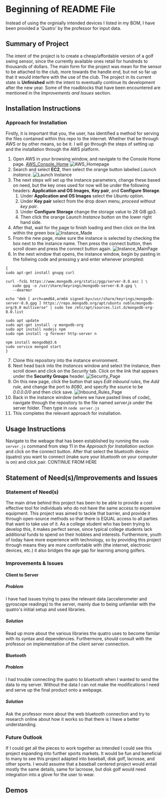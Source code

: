 # Beginning of README File
Instead of using the orginially intended devices I listed in my BOM, I have been provided a 'Quatro' by the professor for input data. 

## Summary of Project
The intent of the project is to create a cheap/affordable version of a golf swing sensor, since the currently available ones retail for hundreds to thousands of dollars. The main form for the project was mean for the sensor to be attached to the club, more towards the handle end, but not so far up that it would interfere with the use of the club. The project in its current state is **Unfinished** with the intent to eventually continue its development after the new year. Some of the roadblocks that have been encountered are mentioned in the *Improvements and Issues* section. 

## Installation Instructions
### Approach for Installation
Firstly, it is important that you, the user, has identified a method for serving the files contained within this repo to the internet. Whether that be through AWS or by other means, so be it. I will go through the steps of setting up and the installation through the AWS platform. 
1. Open AWS in your browsing window, and navigate to the Console Home page. 
[AWS_Console_Home](https://us-east-1.console.aws.amazon.com/console/home?region=us-east-1#)
![AWS_Homepage](AWS_Homepage.JPG)
2. Search and select **EC2**, then select the orange button labelled *Launch instance*.
![Launch Instance](Launch_Instance.JPG)
3. The next steps will set up the instance parameters, change these based on need, but the key ones used for now will be under the following headers: **Application and OS Images**, **Key pair**, and **Configure Storage**.
    1. Under **Application and OS Images** select the *Ubuntu* option.
    2. Under **Key pair** select from the drop down menu, *proceed without key pair*.
    3. Under **Configure Storage** change the storage value to 28 GiB gp3.
    4. Then click the orange *Launch Instance* button on the lower right hand side.
4. After that, wait for the page to finish loading and then click on the link within the green box
![Instance_Made](Instance_Made.JPG)
5. From the new page, make sure the instance is selected by checking the box next to the instance name. Then press the connect button, then scroll down and press the connect button again.
![Instance_MainPage](Instance_MainPage.JPG)
6. In the next window that opens, the instance window, begin by pasting in the follwing code and pressing y and enter whenever prompted:
```
{
sudo apt-get install gnupg curl

curl -fsSL https://www.mongodb.org/static/pgp/server-8.0.asc | \
   sudo gpg -o /usr/share/keyrings/mongodb-server-8.0.gpg \
   --dearmor
   
echo "deb [ arch=amd64,arm64 signed-by=/usr/share/keyrings/mongodb-server-8.0.gpg ] https://repo.mongodb.org/apt/ubuntu noble/mongodb-org/8.0 multiverse" | sudo tee /etc/apt/sources.list.d/mongodb-org-8.0.list

sudo apt update
sudo apt-get install -y mongodb-org
sudo apt install nodejs npm 
sudo npm install -g forever http-server n

npm install mongodb@3.6
sudo service mongod start
}
```
7. Clone this repository into the instance environment. 
8. Next head back into the *Instances* window and select the instance, then scroll down and click on the *Security* tab. Click on the link that appears under the **Security Groups** header. 
![Security_Page](Security_Page.JPG)
9. On this new page, click the button that says *Edit inbound rules*, the *Add rule*, and change the port to *8080*, and specify the source to be *0.0.0.0/0* and then click save. 
![Inbound_Rules_Page](Inbound_Rules_Page.JPG)
10. Back in the instance window (where we have pasted lines of code), navigate through the repository to the file named *server.js* under the server folder. Then type in `node server.js`
11. This completes the relevant approach for installation.

## Usage Instructions
Navigate to the webage that has been established by running the `node server.js` command from step 11 in the *Approach for Installation* section and click on the connect button. After that select the bluetooth device (quatro) you want to connect (make sure your bluetooth on your computer is on) and click pair. CONTINUE FROM HERE

## Statement of Need(s)/Improvements and Issues
### Statement of Need(s)
The main drive behind this project has been to be able to provide a cost effective tool for individuals who do not have the same access to expensive equipment. This project was aimed to tackle that barrier, and provide it through open-source methods so that there is EQUAL access to all parties that want to take use of it. As a college student who has been trying to develop this, it makes perfect sense, since typical college students lack additional funds to spend on their hobbies and interests. Furthermore, youth of today have more experience with technology, so by providing this project through means they are more comfortable with (the internet, electronic devices, etc.) it also bridges the age gap for learning among golfers. 

### Improvements & Issues
#### Client to Server
##### Problem
I have had issues trying to pass the relevant data (accelerometer and gyroscope readings) to the server, mainly due to being unfamilar with the quatro's initial setup and used libraries.
##### Solution
Read up more about the various libraries the quatro uses to become familar with its syntax and dependencies. Furthermore, should consult with the professor on implementation of the client server connection.

#### Bluetooth
##### Problem
I had trouble connecting the quatro to bluetooth when I wanted to send the data to my server. Without the data I can not make the modifications I need and serve up the final product onto a webpage. 
##### Solution
Ask the professor more about the web bluetooth connection and try to research online about how it works so that there is I have a better understanding. 

### Future Outlook
If I could get all the pieces to work together as intended I could see this project expanding into further sports markets. It would be fun and beneficial to many to see this project adapted into baseball, disk golf, lacrosse, and other sports. I would assume that a baseball centered project would entail mostly the same details, same for lacrosse, but disk golf would need integration into a glove for the user to wear. 

## Demos

